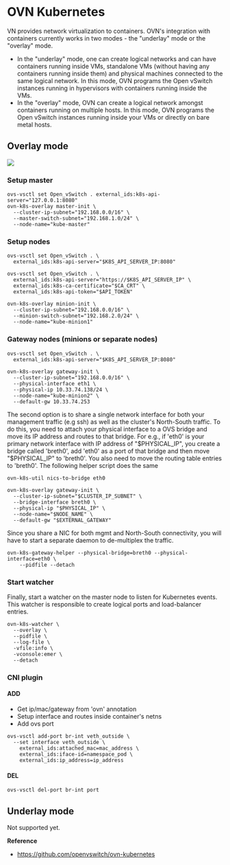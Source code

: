 # OVN Kubernetes

VN provides network virtualization to containers. OVN's integration with containers currently works in two modes - the "underlay" mode or the "overlay" mode.

* In the "underlay" mode, one can create logical networks and can have containers running inside VMs, standalone VMs (without having any containers running inside them) and physical machines connected to the same logical network. In this mode, OVN programs the Open vSwitch instances running in hypervisors with containers running inside the VMs.
* In the "overlay" mode, OVN can create a logical network amongst containers running on multiple hosts. In this mode, OVN programs the Open vSwitch instances running inside your VMs or directly on bare metal hosts.

## Overlay mode

![](Vp0TCil.png)

### Setup master

```
ovs-vsctl set Open_vSwitch . external_ids:k8s-api-server="127.0.0.1:8080"
ovn-k8s-overlay master-init \
  --cluster-ip-subnet="192.168.0.0/16" \
  --master-switch-subnet="192.168.1.0/24" \
  --node-name="kube-master"
```

### Setup nodes

```
ovs-vsctl set Open_vSwitch . \
  external_ids:k8s-api-server="$K8S_API_SERVER_IP:8080"

ovs-vsctl set Open_vSwitch . \
  external_ids:k8s-api-server="https://$K8S_API_SERVER_IP" \
  external_ids:k8s-ca-certificate="$CA_CRT" \
  external_ids:k8s-api-token="$API_TOKEN"

ovn-k8s-overlay minion-init \
  --cluster-ip-subnet="192.168.0.0/16" \
  --minion-switch-subnet="192.168.2.0/24" \
  --node-name="kube-minion1"
```

### Gateway nodes (minions or separate nodes)

```
ovs-vsctl set Open_vSwitch . \
  external_ids:k8s-api-server="$K8S_API_SERVER_IP:8080"

ovn-k8s-overlay gateway-init \
  --cluster-ip-subnet="192.168.0.0/16" \
  --physical-interface eth1 \
  --physical-ip 10.33.74.138/24 \
  --node-name="kube-minion2" \
  --default-gw 10.33.74.253
```

The second option is to share a single network interface for both your management traffic (e.g ssh) as well as the cluster's North-South traffic. To do this, you need to attach your physical interface to a OVS bridge and move its IP address and routes to that bridge. For e.g., if 'eth0' is your primary network interface with IP address of "$PHYSICAL_IP", you create a bridge called 'breth0', add 'eth0' as a port of that bridge and then move "$PHYSICAL_IP" to 'breth0'. You also need to move the routing table entries to 'breth0'. The following helper script does the same

```
ovn-k8s-util nics-to-bridge eth0
```

```
ovn-k8s-overlay gateway-init \
  --cluster-ip-subnet="$CLUSTER_IP_SUBNET" \
  --bridge-interface breth0 \
  --physical-ip "$PHYSICAL_IP" \
  --node-name="$NODE_NAME" \
  --default-gw "$EXTERNAL_GATEWAY"
```

Since you share a NIC for both mgmt and North-South connectivity, you will have to start a separate daemon to de-multiplex the traffic.

```
ovn-k8s-gateway-helper --physical-bridge=breth0 --physical-interface=eth0 \
    --pidfile --detach
```

### Start watcher

Finally, start a watcher on the master node to listen for Kubernetes events. This watcher is responsible to create logical ports and load-balancer entries.

```
ovn-k8s-watcher \
  --overlay \
  --pidfile \
  --log-file \
  -vfile:info \
  -vconsole:emer \
  --detach
```

### CNI plugin

#### ADD

* Get ip/mac/gateway from 'ovn' annotation
* Setup interface and routes inside container's netns
* Add ovs port

```
ovs-vsctl add-port br-int veth_outside \
  --set interface veth_outside \
    external_ids:attached_mac=mac_address \
    external_ids:iface-id=namespace_pod \
    external_ids:ip_address=ip_address
```

#### DEL

```
ovs-vsctl del-port br-int port
```

## Underlay mode

Not supported yet.


**Reference**

* <https://github.com/openvswitch/ovn-kubernetes>
